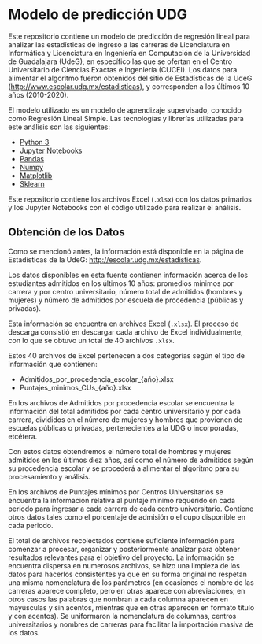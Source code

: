 # Modelo de predicción UDG

Este repositorio contiene un modelo de predicción de regresión lineal para analizar las estadísticas de ingreso a las carreras de Licenciatura en Informática y Licenciatura en Ingeniería en Computación de la Universidad de Guadalajara (UdeG), en específico las que se ofertan en el Centro Universitario de Ciencias Exactas e Ingeniería (CUCEI). Los datos para alimentar el algoritmo fueron obtenidos del sitio de Estadísticas de la UdeG (http://www.escolar.udg.mx/estadisticas), y corresponden a los últimos 10 años (2010-2020).

El modelo utilizado es un modelo de aprendizaje supervisado, conocido como Regresión Lineal Simple. Las tecnologías y librerías utilizadas para este análisis son las siguientes:

- [Python 3](https://www.python.org)
- [Jupyter Notebooks](https://jupyter.org)
- [Pandas](https://pandas.pydata.org)
- [Numpy](https://numpy.org)
- [Matplotlib](https://matplotlib.org)
- [Sklearn](https://scikit-learn.org)

Este repositorio contiene los archivos Excel (`.xlsx`) con los datos primarios y los Jupyter Notebooks con el código utilizado para realizar el análisis.

## Obtención de los Datos

Como se mencionó antes, la información está disponible en la página de Estadísticas de la UdeG: http://escolar.udg.mx/estadisticas.

Los datos disponibles en esta fuente contienen información acerca de los estudiantes admitidos en los últimos 10 años: promedios mínimos por carrera y por centro universitario, número total de admitidos (hombres y mujeres) y número de admitidos por escuela de procedencia (públicas y privadas).

Esta información se encuentra en archivos Excel (`.xlsx`). El proceso de descarga consistió en descargar cada archivo de Excel individualmente, con lo que se obtuvo un total de 40 archivos `.xlsx`.

Estos 40 archivos de Excel pertenecen a dos categorías según el tipo de información que contienen:

-	Admitidos_por_procedencia_escolar_{año}.xlsx
-	Puntajes_minimos_CUs_{año}.xlsx

En los archivos de Admitidos por procedencia escolar se encuentra la información del total admitidos por cada centro universitario y por cada carrera, divididos en el número de mujeres y hombres que provienen de escuelas públicas o privadas, pertenecientes a la UDG o incorporadas, etcétera. 

Con estos datos obtendremos el número total de hombres y mujeres admitidos en los últimos diez años, así como el número de admitidos según su procedencia escolar y se procederá a alimentar el algoritmo para su procesamiento y análisis.

En los archivos de Puntajes mínimos por Centros Universitarios se encuentra la información relativa al puntaje mínimo requerido en cada periodo para ingresar a cada carrera de cada centro universitario. Contiene otros datos tales como el porcentaje de admisión o el cupo disponible en cada periodo.

El total de archivos recolectados contiene suficiente información para comenzar a procesar, organizar y posteriormente analizar para obtener resultados relevantes para el objetivo del proyecto. La información se encuentra dispersa en numerosos archivos, se hizo una limpieza de los datos para hacerlos consistentes ya que en su forma original no respetan una misma nomenclatura de los parámetros (en ocasiones el nombre de las carreras aparece completo, pero en otras aparece con abreviaciones; en otros casos las palabras que nombran a cada columna aparecen en mayúsculas y sin acentos, mientras que en otras aparecen en formato título y con acentos). Se uniformaron la nomenclatura de columnas, centros universitarios y nombres de carreras para facilitar la importación masiva de los datos.